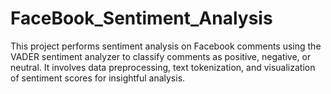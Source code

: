 # FaceBook_Sentiment_Analysis
This project performs sentiment analysis on Facebook comments using the VADER sentiment analyzer to classify comments as positive, negative, or neutral. It involves data preprocessing, text tokenization, and visualization of sentiment scores for insightful analysis.
